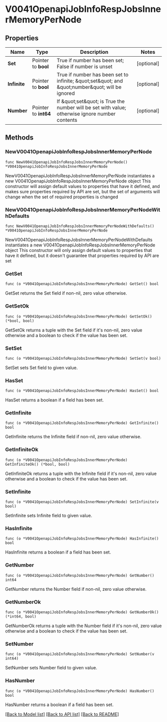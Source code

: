 # V0041OpenapiJobInfoRespJobsInnerMemoryPerNode

## Properties

Name | Type | Description | Notes
------------ | ------------- | ------------- | -------------
**Set** | Pointer to **bool** | True if number has been set; False if number is unset | [optional] 
**Infinite** | Pointer to **bool** | True if number has been set to infinite; \&quot;set\&quot; and \&quot;number\&quot; will be ignored | [optional] 
**Number** | Pointer to **int64** | If \&quot;set\&quot; is True the number will be set with value; otherwise ignore number contents | [optional] 

## Methods

### NewV0041OpenapiJobInfoRespJobsInnerMemoryPerNode

`func NewV0041OpenapiJobInfoRespJobsInnerMemoryPerNode() *V0041OpenapiJobInfoRespJobsInnerMemoryPerNode`

NewV0041OpenapiJobInfoRespJobsInnerMemoryPerNode instantiates a new V0041OpenapiJobInfoRespJobsInnerMemoryPerNode object
This constructor will assign default values to properties that have it defined,
and makes sure properties required by API are set, but the set of arguments
will change when the set of required properties is changed

### NewV0041OpenapiJobInfoRespJobsInnerMemoryPerNodeWithDefaults

`func NewV0041OpenapiJobInfoRespJobsInnerMemoryPerNodeWithDefaults() *V0041OpenapiJobInfoRespJobsInnerMemoryPerNode`

NewV0041OpenapiJobInfoRespJobsInnerMemoryPerNodeWithDefaults instantiates a new V0041OpenapiJobInfoRespJobsInnerMemoryPerNode object
This constructor will only assign default values to properties that have it defined,
but it doesn't guarantee that properties required by API are set

### GetSet

`func (o *V0041OpenapiJobInfoRespJobsInnerMemoryPerNode) GetSet() bool`

GetSet returns the Set field if non-nil, zero value otherwise.

### GetSetOk

`func (o *V0041OpenapiJobInfoRespJobsInnerMemoryPerNode) GetSetOk() (*bool, bool)`

GetSetOk returns a tuple with the Set field if it's non-nil, zero value otherwise
and a boolean to check if the value has been set.

### SetSet

`func (o *V0041OpenapiJobInfoRespJobsInnerMemoryPerNode) SetSet(v bool)`

SetSet sets Set field to given value.

### HasSet

`func (o *V0041OpenapiJobInfoRespJobsInnerMemoryPerNode) HasSet() bool`

HasSet returns a boolean if a field has been set.

### GetInfinite

`func (o *V0041OpenapiJobInfoRespJobsInnerMemoryPerNode) GetInfinite() bool`

GetInfinite returns the Infinite field if non-nil, zero value otherwise.

### GetInfiniteOk

`func (o *V0041OpenapiJobInfoRespJobsInnerMemoryPerNode) GetInfiniteOk() (*bool, bool)`

GetInfiniteOk returns a tuple with the Infinite field if it's non-nil, zero value otherwise
and a boolean to check if the value has been set.

### SetInfinite

`func (o *V0041OpenapiJobInfoRespJobsInnerMemoryPerNode) SetInfinite(v bool)`

SetInfinite sets Infinite field to given value.

### HasInfinite

`func (o *V0041OpenapiJobInfoRespJobsInnerMemoryPerNode) HasInfinite() bool`

HasInfinite returns a boolean if a field has been set.

### GetNumber

`func (o *V0041OpenapiJobInfoRespJobsInnerMemoryPerNode) GetNumber() int64`

GetNumber returns the Number field if non-nil, zero value otherwise.

### GetNumberOk

`func (o *V0041OpenapiJobInfoRespJobsInnerMemoryPerNode) GetNumberOk() (*int64, bool)`

GetNumberOk returns a tuple with the Number field if it's non-nil, zero value otherwise
and a boolean to check if the value has been set.

### SetNumber

`func (o *V0041OpenapiJobInfoRespJobsInnerMemoryPerNode) SetNumber(v int64)`

SetNumber sets Number field to given value.

### HasNumber

`func (o *V0041OpenapiJobInfoRespJobsInnerMemoryPerNode) HasNumber() bool`

HasNumber returns a boolean if a field has been set.


[[Back to Model list]](../README.md#documentation-for-models) [[Back to API list]](../README.md#documentation-for-api-endpoints) [[Back to README]](../README.md)


